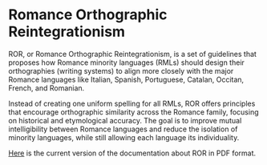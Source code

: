 # Romance Orthographic Reintegrationism

ROR, or Romance Orthographic Reintegrationism, is a set of guidelines that proposes how Romance minority languages (RMLs) should design their orthographies (writing systems) to align more closely with the major Romance languages like Italian, Spanish, Portuguese, Catalan, Occitan, French, and Romanian.

Instead of creating one uniform spelling for all RMLs, ROR offers principles that encourage orthographic similarity across the Romance family, focusing on historical and etymological accuracy. The goal is to improve mutual intelligibility between Romance languages and reduce the isolation of minority languages, while still allowing each language its individuality.

[Here](PDF_v0.3.pdf) is the current version of the documentation about ROR in PDF format.
